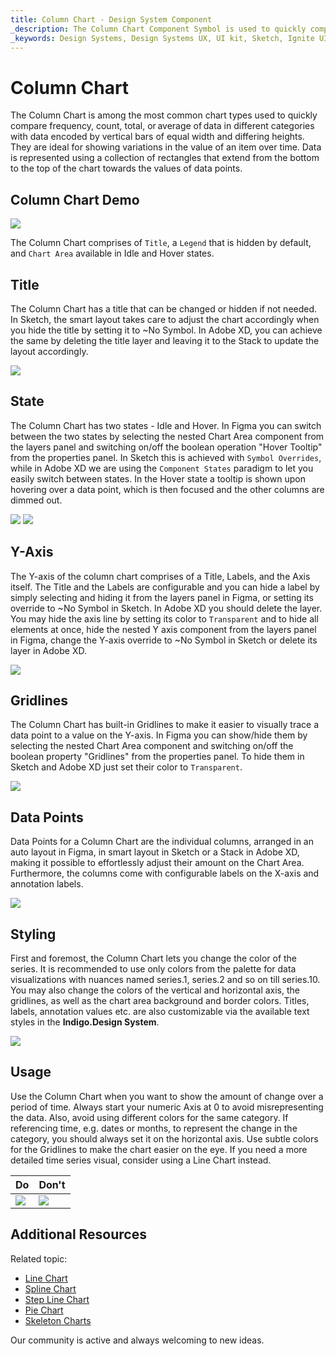 ```yaml
---
title: Column Chart - Design System Component
_description: The Column Chart Component Symbol is used to quickly compare frequency, count, total, or average of data in different categories with data encoded by vertical bars with equal width and differing lengths.
_keywords: Design Systems, Design Systems UX, UI kit, Sketch, Ignite UI for Angular, Sketch to Angular, Sketch to Angular, Angular, Angular Design System, Export code from Sketch, Design Kits for Angular, Sketch HTML, Sketch to HTML, Sketch UI kits, Figma, Figma to Angular, Export code from Figma, Figma HTML, Figma to HTML, Figma UI kits
---
```


# Column Chart

 The Column Chart is among the most common chart types used to quickly compare frequency, count, total, or average of data in different categories with data encoded by vertical bars of equal width and differing heights. They are ideal for showing variations in the value of an item over time. Data is represented using a collection of rectangles that extend from the bottom to the top of the chart towards the values of data points.

## Column Chart Demo

<img class="responsive-img" src="../images/column_chart_demo.png" srcset="../images/column_chart_demo@2x.png 2x" />

The Column Chart comprises of `Title`, a `Legend` that is hidden by default, and `Chart Area` available in Idle and Hover states.

## Title

The Column Chart has a title that can be changed or hidden if not needed. In Sketch, the smart layout takes care to adjust the chart accordingly when you hide the title by setting it to ~No Symbol. In Adobe XD, you can achieve the same by deleting the title layer and leaving it to the Stack to update the layout accordingly.

<img class="responsive-img" src="../images/column_chart_title.png" srcset="../images/column_chart_title@2x.png 2x" />

## State

The Column Chart has two states - Idle and Hover. In Figma you can switch between the two states by selecting the nested Chart Area component from the layers panel and switching on/off the boolean operation "Hover Tooltip" from the properties panel. In Sketch this is achieved with `Symbol Overrides`, while in Adobe XD we are using the `Component States` paradigm to let you easily switch between states. In the Hover state a tooltip is shown upon hovering over a data point, which is then focused and the other columns are dimmed out.

<img class="responsive-img" src="../images/column_chart_tooltip-off.png" srcset="../images/column_chart_tooltip-off@2x .png 2x" />
<img class="responsive-img" src="../images/column_chart_tooltip-on.png" srcset="../images/column_chart_tooltip-on@2x.png 2x" />

## Y-Axis

The Y-axis of the column chart comprises of a Title, Labels, and the Axis itself. The Title and the Labels are configurable and you can hide a label by simply selecting and hiding it from the layers panel in Figma, or setting its override to ~No Symbol in Sketch. In Adobe XD you should delete the layer. You may hide the axis line by setting its color to `Transparent` and to hide all elements at once, hide the nested Y axis component from the layers panel in Figma, change the Y-axis override to ~No Symbol in Sketch or delete its layer in Adobe XD.

<img class="responsive-img" src="../images/column_chart_yaxis.png" srcset="../images/column_chart_yaxis@2x.png 2x" />

## Gridlines

The Column Chart has built-in Gridlines to make it easier to visually trace a data point to a value on the Y-axis. In Figma you can show/hide them by selecting the nested Chart Area component and switching on/off the boolean property "Gridlines" from the properties panel. To hide them in Sketch and Adobe XD just set their color to `Transparent`.

<img class="responsive-img" src="../images/column_chart_gridlines.png" srcset="../images/column_chart_gridlines@2x.png 2x" />

## Data Points

Data Points for a Column Chart are the individual columns, arranged in an auto layout in Figma, in smart layout in Sketch or a Stack in Adobe XD, making it possible to effortlessly adjust their amount on the Chart Area. Furthermore, the columns come with configurable labels on the X-axis and annotation labels.

<img class="responsive-img" src="../images/column_chart_columns.png" srcset="../images/column_chart_columns@2x.png 2x" />


## Styling

First and foremost, the Column Chart lets you change the color of the series. It is recommended to use only colors from the palette for data visualizations with nuances named series.1, series.2 and so on till series.10. You may also change the colors of the vertical and horizontal axis, the gridlines, as well as the chart area background and border colors. Titles, labels, annotation values etc. are also customizable via the available text styles in the **Indigo.Design System**.

<img class="responsive-img" src="../images/column_chart_styling.png" srcset="../images/column_chart_styling@2x.png 2x" />

## Usage

Use the Column Chart when you want to show the amount of change over a period of time. Always start your numeric Axis at 0 to avoid misrepresenting the data. Also, avoid using different colors for the same category. If referencing time, e.g. dates or months, to represent the change in the category, you should always set it on the horizontal axis. Use subtle colors for the Gridlines to make the chart easier on the eye. If you need a more detailed time series visual, consider using a Line Chart instead.

| Do                                                                                             | Don't                                                                                              |
| ---------------------------------------------------------------------------------------------- | -------------------------------------------------------------------------------------------------- |
| <img class="responsive-img" src="../images/column_chart_do1.png" srcset="../images/column_chart_do1@2x.png 2x" /> | <img class="responsive-img" src="../images/column_chart_dont1.png" srcset="../images/column_chart_dont1@2x.png 2x" /> |

## Additional Resources

Related topic:

- [Line Chart](line-chart.md)
- [Spline Chart](spline-chart.md)
- [Step Line Chart](step-line-chart.md)
- [Pie Chart](pie-chart.md)
- [Skeleton Charts](skeleton-charts.md)
  <div class="divider--half"></div>

Our community is active and always welcoming to new ideas.
